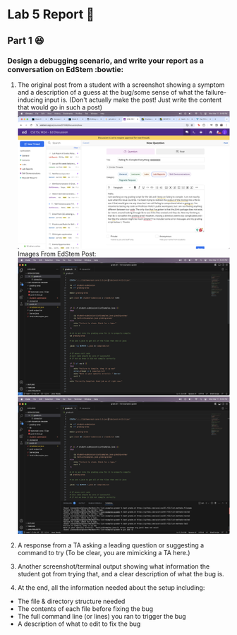 # Lab 5 Report 🙂
## Part 1 😆
### Design a debugging scenario, and write your report as a conversation on EdStem :bowtie:

1. The original post from a student with a screenshot showing a symptom and a description of a guess at the bug/some sense of what the failure-inducing input is. (Don't actually make the post! Just write the content that would go in such a post)
![Image](OriginalEdStemPost.png)
Images From EdStem Post:
![Image](GradingScript.png)
![Image](ErrorsForGradingScript.png)
3. A response from a TA asking a leading question or suggesting a command to try (To be clear, you are mimicking a TA here.)

4. Another screenshot/terminal output showing what information the student got from trying that, and a clear description of what the bug is.

5. At the end, all the information needed about the setup including:
- The file & directory structure needed
- The contents of each file before fixing the bug
- The full command line (or lines) you ran to trigger the bug
- A description of what to edit to fix the bug
